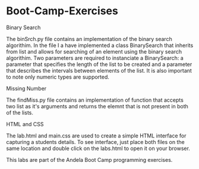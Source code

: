 # Boot-Camp-Exercises

Binary Search

The binSrch.py file contains an implementation of the binary search algorithim. In the file I a have implemented a class BinarySearch 
that inherits from list and allows for searching of an element using the binary search algorithim. Two parameters are required to
instanciate a BinarySearch: a parameter that specifies the length of the list to be created and a parameter that describes the 
intervals between elements of the list. It is also important to note only numeric types are supported.

Missing Number

The findMiss.py file contains an implementation of function that accepts two list as it's arguments and returns the elemnt that is not
present in both of the lists.

HTML and CSS

The lab.html and main.css are used to create a simple HTML interface for capturing a students  details. To see interface, just place
both files on the same location and double click on the labs.html to open it on your browser.

This labs are part of the Andela Boot Camp programming exercises.
